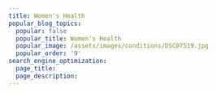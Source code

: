 ```yaml
---
title: Women's Health
popular_blog_topics:
  popular: false
  popular_title: Women's Health
  popular_image: /assets/images/conditions/DSC07519.jpg
  popular_order: '9'
search_engine_optimization:
  page_title:
  page_description:
---
```

